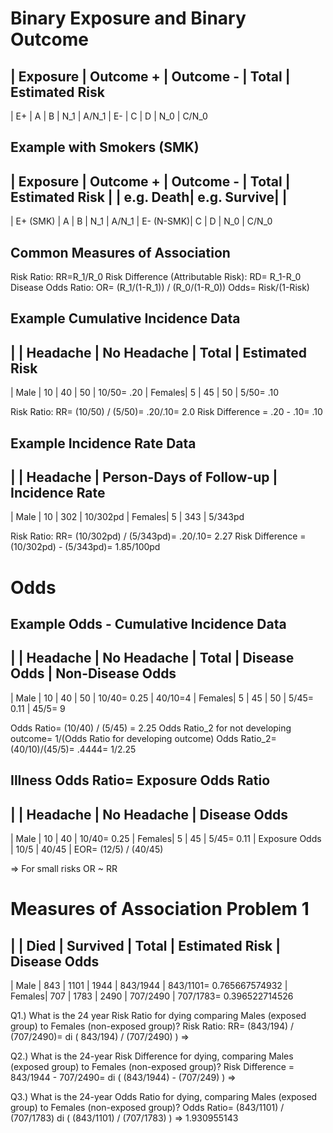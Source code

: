 # Binary Exposure and Binary Outcome
| Exposure | Outcome + | Outcome - | Total | Estimated Risk
-----------------------------------------------------------
| E+       | A         | B         | N_1   | A/N_1
| E-       | C         | D         | N_0   | C/N_0

## Example with Smokers (SMK)
| Exposure  | Outcome + | Outcome -   | Total | Estimated Risk
|           | e.g. Death| e.g. Survive|       | 
------------------------------------------------------------
| E+ (SMK)  | A         | B         | N_1   | A/N_1
| E- (N-SMK)| C         | D         | N_0   | C/N_0

## Common Measures of Association
Risk Ratio: RR=R_1/R_0
Risk Difference (Attributable Risk): RD= R_1-R_0
Disease Odds Ratio: OR= (R_1/(1-R_1)) / (R_0/(1-R_0))
Odds= Risk/(1-Risk)

## Example Cumulative Incidence Data
|        | Headache | No Headache | Total | Estimated Risk
------------------------------------------------------------
| Male   | 10       | 40          | 50    | 10/50= .20
| Females| 5        | 45          | 50    | 5/50= .10

Risk Ratio: RR= (10/50) / (5/50)= .20/.10= 2.0
Risk Difference = .20 - .10= .10

## Example Incidence Rate Data
|        | Headache | Person-Days of Follow-up | Incidence Rate
------------------------------------------------------------
| Male   | 10       | 302                      | 10/302pd
| Females| 5        | 343                      | 5/343pd

Risk Ratio: RR= (10/302pd) / (5/343pd)= .20/.10= 2.27
Risk Difference = (10/302pd) - (5/343pd)= 1.85/100pd

# Odds
## Example Odds - Cumulative Incidence Data
|        | Headache | No Headache | Total | Disease Odds | Non-Disease Odds
------------------------------------------------------------
| Male   | 10       | 40          | 50    | 10/40= 0.25  | 40/10=4
| Females| 5        | 45          | 50    | 5/45= 0.11   | 45/5= 9

Odds Ratio= (10/40) / (5/45) = 2.25
Odds Ratio_2 for not developing outcome= 1/(Odds Ratio for developing outcome)
Odds Ratio_2= (40/10)/(45/5)= .4444= 1/2.25

## Illness Odds Ratio= Exposure Odds Ratio
|        | Headache | No Headache | Disease Odds
------------------------------------------------------------
| Male   | 10       | 40          | 10/40= 0.25
| Females| 5        | 45          | 5/45= 0.11
| Exposure Odds | 10/5 | 40/45 | EOR= (12/5) / (40/45)

=> For small risks OR ~ RR

# Measures of Association Problem 1 
|        | Died | Survived | Total  | Estimated Risk | Disease Odds
------------------------------------------------------------
| Male   | 843  | 1101     | 1944   | 843/1944       | 843/1101= 0.765667574932
| Females| 707  | 1783     | 2490   | 707/2490       | 707/1783= 0.396522714526

Q1.) What is the 24 year Risk Ratio for dying comparing Males (exposed group) to Females (non-exposed group)?
Risk Ratio: RR= (843/194) / (707/2490)= 
di ( 843/194) / (707/2490) )
=> 

Q2.) What is the 24-year Risk Difference for dying, comparing Males (exposed group) to Females (non-exposed group)?
Risk Difference = 843/1944 - 707/2490=
di ( (843/1944) - (707/249) )
=>

Q3.) What is the 24-year Odds Ratio for dying, comparing Males (exposed group) to Females (non-exposed group)?
Odds Ratio= (843/1101) / (707/1783)
di ( (843/1101) / (707/1783) )
=> 1.930955143
